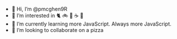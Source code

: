 - 👋 Hi, I’m @pmcghen9R
- 👀 I’m interested in 🐈 🚲 🍕 ☕️ 🍺
- 🌱 I’m currently learning more JavaScript. Always more JavaScript.
- 💞️ I’m looking to collaborate on a pizza

<!---
pmcghen9R/pmcghen9R is a ✨ special ✨ repository because its `README.md` (this file) appears on your GitHub profile.
You can click the Preview link to take a look at your changes.
--->
